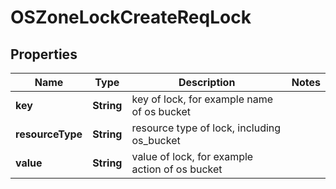 # OSZoneLockCreateReqLock

## Properties
Name | Type | Description | Notes
------------ | ------------- | ------------- | -------------
**key** | **String** | key of lock, for example name of os bucket | 
**resourceType** | **String** | resource type of lock, including os_bucket | 
**value** | **String** | value of lock, for example action of os bucket | 
